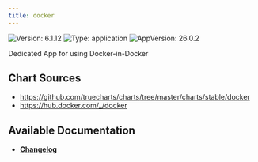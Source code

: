 ```yaml
---
title: docker
---
```


![Version: 6.1.12](https://img.shields.io/badge/Version-6.1.12-informational?style=flat-square) ![Type: application](https://img.shields.io/badge/Type-application-informational?style=flat-square) ![AppVersion: 26.0.2](https://img.shields.io/badge/AppVersion-26.0.2-informational?style=flat-square)

Dedicated App for using Docker-in-Docker

## Chart Sources

- https://github.com/truecharts/charts/tree/master/charts/stable/docker
- https://hub.docker.com/_/docker

## Available Documentation

- [**Changelog**](./CHANGELOG.md)
